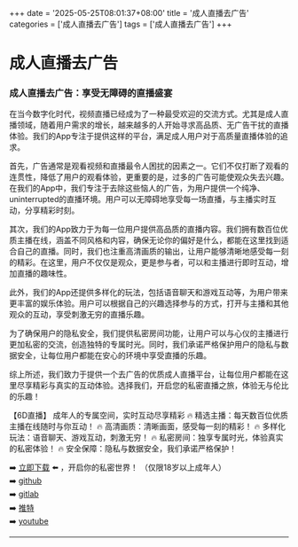 +++
date = '2025-05-25T08:01:37+08:00'
title = '成人直播去广告'
categories = ['成人直播去广告']
tags = ['成人直播去广告']
+++

# 成人直播去广告

### 成人直播去广告：享受无障碍的直播盛宴

在当今数字化时代，视频直播已经成为了一种最受欢迎的交流方式。尤其是成人直播领域，随着用户需求的增长，越来越多的人开始寻求高品质、无广告干扰的直播体验。我们的App专注于提供这样的平台，满足成人用户对于高质量直播体验的追求。

首先，广告通常是观看视频和直播最令人困扰的因素之一。它们不仅打断了观看的连贯性，降低了用户的观看体验，更重要的是，过多的广告可能使观众失去兴趣。在我们的App中，我们专注于去除这些恼人的广告，为用户提供一个纯净、 uninterrupted的直播环境。用户可以无障碍地享受每一场直播，与主播实时互动，分享精彩时刻。

其次，我们的App致力于为每一位用户提供高品质的直播内容。我们拥有数百位优质主播在线，涵盖不同风格和内容，确保无论你的偏好是什么，都能在这里找到适合自己的直播。同时，我们也注重高清画质的输出，让用户能够清晰地感受每一刻的精彩。在这里，用户不仅仅是观众，更是参与者，可以和主播进行即时互动，增加直播的趣味性。

此外，我们的App还提供多样化的玩法，包括语音聊天和游戏互动等，为用户带来更丰富的娱乐体验。用户可以根据自己的兴趣选择参与的方式，打开与主播和其他观众的互动，享受刺激无穷的直播乐趣。

为了确保用户的隐私安全，我们提供私密房间功能，让用户可以与心仪的主播进行更加私密的交流，创造独特的专属时光。同时，我们承诺严格保护用户的隐私与数据安全，让每位用户都能在安心的环境中享受直播的乐趣。

综上所述，我们致力于提供一个去广告的优质成人直播平台，让每位用户都能在这里尽享精彩与真实的互动体验。选择我们，开启您的私密直播之旅，体验无与伦比的乐趣！

【6D直播】
成年人的专属空间，实时互动尽享精彩
🔥 精选主播：每天数百位优质主播在线随时与你互动！
🔥 高清画质：清晰画面，感受每一刻的精彩！
🔥 多样化玩法：语音聊天、游戏互动，刺激无穷！
🔥 私密房间：独享专属时光，体验真实的私密体验！
🔥 安全保障：隐私与数据安全，我们承诺严格保护！

➡️ [立即下载](https://down123.s3.ap-east-1.amazonaws.com/down/down.html?channelCode=blog) ⬅️ ，开启你的私密世界！ （仅限18岁以上成年人）  
➡️ [github](https://aldult-live.github.io/)  
➡️ [gitlab](https://seo-09598d.gitlab.io/)  
➡️ [推特](https://x.com/wegame33)  
➡️ [youtube](https://www.youtube.com/@6Dlive)  

---

